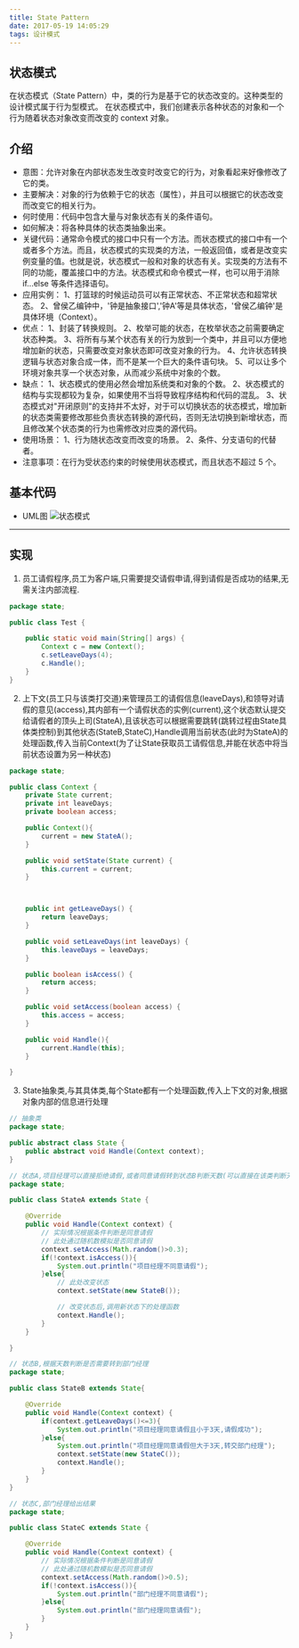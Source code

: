 ```yaml
---
title: State Pattern
date: 2017-05-19 14:05:29
tags: 设计模式
---
```


## 状态模式
在状态模式（State Pattern）中，类的行为是基于它的状态改变的。这种类型的设计模式属于行为型模式。
在状态模式中，我们创建表示各种状态的对象和一个行为随着状态对象改变而改变的 context 对象。

## 介绍
* 意图：允许对象在内部状态发生改变时改变它的行为，对象看起来好像修改了它的类。
* 主要解决：对象的行为依赖于它的状态（属性），并且可以根据它的状态改变而改变它的相关行为。
* 何时使用：代码中包含大量与对象状态有关的条件语句。
* 如何解决：将各种具体的状态类抽象出来。
* 关键代码：通常命令模式的接口中只有一个方法。而状态模式的接口中有一个或者多个方法。而且，状态模式的实现类的方法，一般返回值，或者是改变实例变量的值。也就是说，状态模式一般和对象的状态有关。实现类的方法有不同的功能，覆盖接口中的方法。状态模式和命令模式一样，也可以用于消除 if...else 等条件选择语句。
* 应用实例： 1、打篮球的时候运动员可以有正常状态、不正常状态和超常状态。 2、曾侯乙编钟中，'钟是抽象接口','钟A'等是具体状态，'曾侯乙编钟'是具体环境（Context）。
* 优点： 1、封装了转换规则。 2、枚举可能的状态，在枚举状态之前需要确定状态种类。 3、将所有与某个状态有关的行为放到一个类中，并且可以方便地增加新的状态，只需要改变对象状态即可改变对象的行为。 4、允许状态转换逻辑与状态对象合成一体，而不是某一个巨大的条件语句块。 5、可以让多个环境对象共享一个状态对象，从而减少系统中对象的个数。
* 缺点： 1、状态模式的使用必然会增加系统类和对象的个数。 2、状态模式的结构与实现都较为复杂，如果使用不当将导致程序结构和代码的混乱。 3、状态模式对"开闭原则"的支持并不太好，对于可以切换状态的状态模式，增加新的状态类需要修改那些负责状态转换的源代码，否则无法切换到新增状态，而且修改某个状态类的行为也需修改对应类的源代码。
* 使用场景： 1、行为随状态改变而改变的场景。 2、条件、分支语句的代替者。
* 注意事项：在行为受状态约束的时候使用状态模式，而且状态不超过 5 个。

## 基本代码
* UML图
![状态模式](State.png)
***

## 实现
1. 员工请假程序,员工为客户端,只需要提交请假申请,得到请假是否成功的结果,无需关注内部流程.
```java
package state;

public class Test {

    public static void main(String[] args) {
        Context c = new Context();
        c.setLeaveDays(4);
        c.Handle();
    }
}
```

2. 上下文(员工只与该类打交道)来管理员工的请假信息(leaveDays),和领导对请假的意见(access),其内部有一个请假状态的实例(current),这个状态默认提交给请假者的顶头上司(StateA),且该状态可以根据需要跳转(跳转过程由State具体类控制)到其他状态(StateB,StateC),Handle调用当前状态(此时为StateA)的处理函数,传入当前Context(为了让State获取员工请假信息,并能在状态中将当前状态设置为另一种状态)
```java
package state;

public class Context {
    private State current;
    private int leaveDays;
    private boolean access;

    public Context(){
        current = new StateA();
    }

    public void setState(State current) {
        this.current = current;
    }



    public int getLeaveDays() {
        return leaveDays;
    }

    public void setLeaveDays(int leaveDays) {
        this.leaveDays = leaveDays;
    }

    public boolean isAccess() {
        return access;
    }

    public void setAccess(boolean access) {
        this.access = access;
    }

    public void Handle(){
        current.Handle(this);
    }

}
```

3. State抽象类,与其具体类,每个State都有一个处理函数,传入上下文的对象,根据对象内部的信息进行处理
```java
// 抽象类
package state;

public abstract class State {
    public abstract void Handle(Context context);
}

// 状态A,项目经理可以直接拒绝请假,或者同意请假转到状态B判断天数(可以直接在该类判断天数,并选择直接给出结果还是转到部门经理,但是为了熟悉状态模式,天数判断单独分成一个状态).
package state;

public class StateA extends State {

    @Override
    public void Handle(Context context) {
        // 实际情况根据条件判断是同意请假
        // 此处通过随机数模拟是否同意请假
        context.setAccess(Math.random()>0.3);
        if(!context.isAccess()){
            System.out.println("项目经理不同意请假");
        }else{
            // 此处改变状态
            context.setState(new StateB());

            // 改变状态后,调用新状态下的处理函数
            context.Handle();
        }
    }

}

// 状态B,根据天数判断是否需要转到部门经理
package state;

public class StateB extends State{

    @Override
    public void Handle(Context context) {
        if(context.getLeaveDays()<=3){
            System.out.println("项目经理同意请假且小于3天,请假成功");
        }else{
            System.out.println("项目经理同意请假但大于3天,转交部门经理");
            context.setState(new StateC());
            context.Handle();
        }
    }
}

// 状态C,部门经理给出结果
package state;

public class StateC extends State {

    @Override
    public void Handle(Context context) {
        // 实际情况根据条件判断是同意请假
        // 此处通过随机数模拟是否同意请假
        context.setAccess(Math.random()>0.5);
        if(!context.isAccess()){
            System.out.println("部门经理不同意请假");
        }else{
            System.out.println("部门经理同意请假");
        }
    }
}

```

